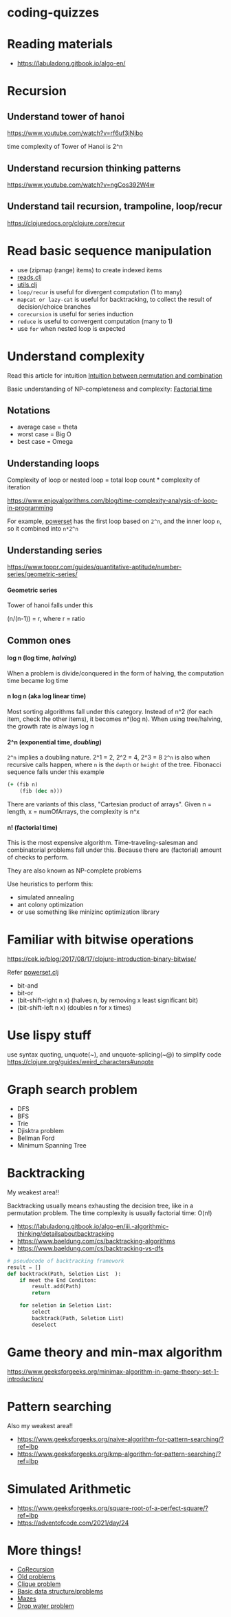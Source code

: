 # coding-quizzes

# Reading materials

- https://labuladong.gitbook.io/algo-en/

# Recursion 
## Understand tower of hanoi
https://www.youtube.com/watch?v=rf6uf3jNjbo

time complexity of Tower of Hanoi is 2^n

## Understand recursion thinking patterns
https://www.youtube.com/watch?v=ngCos392W4w

## Understand tail recursion, trampoline, loop/recur
https://clojuredocs.org/clojure.core/recur

# Read basic sequence manipulation

- use (zipmap (range) items) to create indexed items
- [reads.clj](./src/coding_quizzes/reads.clj)
- [utils.clj](./src/coding_quizzes/utils.clj)
- `loop/recur` is useful for divergent computation (1 to many)
- `mapcat or lazy-cat` is useful for backtracking, to collect the result of decision/choice branches
- `corecursion` is useful for series induction
- `reduce` is useful to convergent computation (many to 1)
- use `for` when nested loop is expected


# Understand complexity

Read this article for intuition [Intuition between permutation and combination](https://buildingvts.com/intuition-behind-permutations-and-combinations-db6ffa5272be)

Basic understanding of NP-completeness and complexity:
[Factorial time](https://jarednielsen.com/big-o-factorial-time-complexity/)

## Notations
- average case = theta
- worst case = Big O
- best case = Omega

## Understanding loops

Complexity of loop or nested loop = total loop count * complexity of iteration

https://www.enjoyalgorithms.com/blog/time-complexity-analysis-of-loop-in-programming

For example, [powerset](src/coding_quizzes/powerset.clj) has the first loop based on `2^n`, and the inner loop `n`, so it combined into `n*2^n`

## Understanding series

https://www.toppr.com/guides/quantitative-aptitude/number-series/geometric-series/

#### Geometric series

Tower of hanoi falls under this

(n/(n-1)) = r, where r = ratio

## Common ones

#### log n (log time, *halving*)

When a problem is divide/conquered in the form of halving, the computation time became log time

#### n log n (aka log linear time)

Most sorting algorithms fall under this category.
Instead of n^2 (for each item, check the other items), it becomes n*(log n). When using tree/halving, the growth rate is always log n

#### 2^n (exponential time, *doubling*)
`2^n` implies a doubling nature. 2^1 = 2, 2^2 = 4, 2^3 = 8
`2^n` is also when recursive calls happen, where `n` is the `depth` or `height` of the tree.
Fibonacci sequence falls under this example

``` clojure
(+ (fib n) 
    (fib (dec n)))
```

There are variants of this class, "Cartesian product of arrays".
Given n = length, x = numOfArrays, the complexity is n^x

#### n! (factorial time)

This is the most expensive algorithm. Time-traveling-salesman and combinatorial problems fall under this. Because there are (factorial) amount of checks to perform.

They are also known as NP-complete problems

Use heuristics to perform this:
- simulated annealing
- ant colony optimization
- or use something like minizinc optimization library

# Familiar with bitwise operations

https://cek.io/blog/2017/08/17/clojure-introduction-binary-bitwise/

Refer [powerset.clj](src/coding_quizzes/powerset.clj)

- bit-and
- bit-or
- (bit-shift-right n x) (halves n, by removing x least significant bit)
- (bit-shift-left n x) (doubles n for x times)

# Use lispy stuff

use syntax quoting, unquote(~), and unquote-splicing(~@) to simplify code
https://clojure.org/guides/weird_characters#unqote

# Graph search problem

- DFS
- BFS
- Trie
- Djisktra problem
- Bellman Ford
- Minimum Spanning Tree

# Backtracking

My weakest area!!

Backtracking usually means exhausting the decision tree, like in a permutation problem.
The time complexity is usually factorial time: O(n!)

- https://labuladong.gitbook.io/algo-en/iii.-algorithmic-thinking/detailsaboutbacktracking
- https://www.baeldung.com/cs/backtracking-algorithms
- https://www.baeldung.com/cs/backtracking-vs-dfs

``` python
# pseudocode of backtracking framework
result = []
def backtrack(Path, Seletion List  ):
    if meet the End Conditon:
        result.add(Path)
        return

    for seletion in Seletion List:
        select
        backtrack(Path, Seletion List)
        deselect
```

# Game theory and min-max algorithm

https://www.geeksforgeeks.org/minimax-algorithm-in-game-theory-set-1-introduction/

# Pattern searching

Also my weakest area!!

- https://www.geeksforgeeks.org/naive-algorithm-for-pattern-searching/?ref=lbp
- https://www.geeksforgeeks.org/kmp-algorithm-for-pattern-searching/?ref=lbp

# Simulated Arithmetic

- https://www.geeksforgeeks.org/square-root-of-a-perfect-square/?ref=lbp
- https://adventofcode.com/2021/day/24

# More things!

- [CoRecursion](http://squirrel.pl/blog/2010/07/26/corecursion-in-clojure/)
- [Old problems](https://gist.github.com/sagittaros/d939836282043500fa907637c611cff9)
- [Clique problem](https://en.wikipedia.org/wiki/Clique_problem)
- [Basic data structure/problems](https://u.osu.edu/cstutorials/2016/11/21/7-algorithms-and-data-structures-every-programmer-must-know/)
- [Mazes](https://markbastian.github.io/posts-output/2015-04-11-mazes/)
- [Drop water problem](https://labuladong.gitbook.io/algo-en/iv.-high-frequency-interview-problem/trapping_rain_water)
